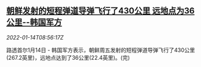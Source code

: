 <!--1642150862000-->
[朝鲜发射的短程弹道导弹飞行了430公里 远地点为36公里--韩国军方](https://cn.reuters.com/article/north-korea-missile-test-0114-idCNKBS2JO0OZ)
------

<div><i>2022-01-14T08:56:17Z</i></div><p>路透首尔1月14日 - 韩国军方表示，朝鲜周五发射的短程弹道导弹飞行了430公里(267.2英里)，远地点达到了36公里(22.4英里)。(完)</p>
